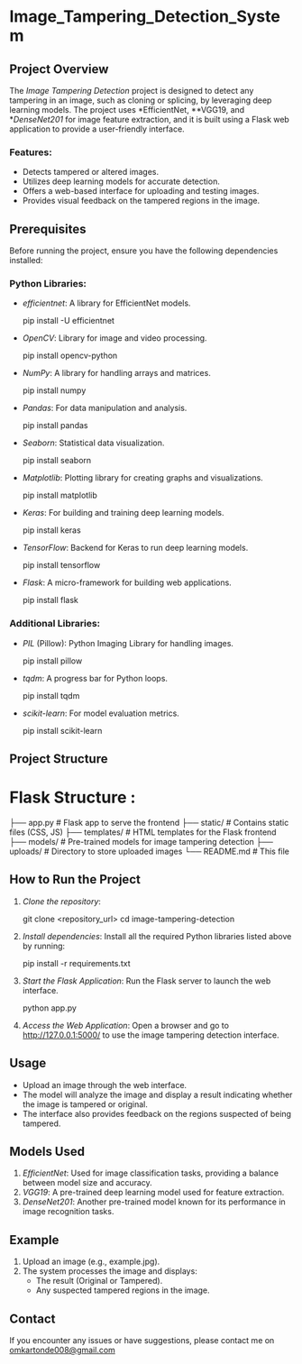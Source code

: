 # Image_Tampering_Detection_System
## Project Overview
The *Image Tampering Detection* project is designed to detect any tampering in an image, such as cloning or splicing, by leveraging deep learning models. The project uses *EfficientNet, **VGG19, and **DenseNet201* for image feature extraction, and it is built using a Flask web application to provide a user-friendly interface.

### Features:
- Detects tampered or altered images.
- Utilizes deep learning models for accurate detection.
- Offers a web-based interface for uploading and testing images.
- Provides visual feedback on the tampered regions in the image.

## Prerequisites

Before running the project, ensure you have the following dependencies installed:

### Python Libraries:

- *efficientnet*: A library for EfficientNet models.
  
  pip install -U efficientnet
  
- *OpenCV*: Library for image and video processing.
  
  pip install opencv-python
  
- *NumPy*: A library for handling arrays and matrices.
  
  pip install numpy
  
- *Pandas*: For data manipulation and analysis.
  
  pip install pandas
  
- *Seaborn*: Statistical data visualization.
  
  pip install seaborn
  
- *Matplotlib*: Plotting library for creating graphs and visualizations.
  
  pip install matplotlib
  
- *Keras*: For building and training deep learning models.
  
  pip install keras
  
- *TensorFlow*: Backend for Keras to run deep learning models.
  
  pip install tensorflow
  
- *Flask*: A micro-framework for building web applications.
  
  pip install flask
  

### Additional Libraries:
- *PIL* (Pillow): Python Imaging Library for handling images.
  
  pip install pillow
  
- *tqdm*: A progress bar for Python loops.
  
  pip install tqdm
  
- *scikit-learn*: For model evaluation metrics.
  
  pip install scikit-learn
  

## Project Structure


# Flask Structure :
├── app.py               # Flask app to serve the frontend
├── static/              # Contains static files (CSS, JS)
├── templates/           # HTML templates for the Flask frontend
├── models/              # Pre-trained models for image tampering detection
├── uploads/             # Directory to store uploaded images
└── README.md            # This file


## How to Run the Project

1. *Clone the repository*:
   
   git clone <repository_url>
   cd image-tampering-detection
   

2. *Install dependencies*:
   Install all the required Python libraries listed above by running:
   
   pip install -r requirements.txt
   

3. *Start the Flask Application*:
   Run the Flask server to launch the web interface.
   
   python app.py
   

4. *Access the Web Application*:
   Open a browser and go to http://127.0.0.1:5000/ to use the image tampering detection interface.

## Usage

- Upload an image through the web interface.
- The model will analyze the image and display a result indicating whether the image is tampered or original.
- The interface also provides feedback on the regions suspected of being tampered.

## Models Used

1. *EfficientNet*: Used for image classification tasks, providing a balance between model size and accuracy.
2. *VGG19*: A pre-trained deep learning model used for feature extraction.
3. *DenseNet201*: Another pre-trained model known for its performance in image recognition tasks.

## Example

1. Upload an image (e.g., example.jpg).
2. The system processes the image and displays:
   - The result (Original or Tampered).
   - Any suspected tampered regions in the image.

## Contact
If you encounter any issues or have suggestions, please contact me on omkartonde008@gmail.com

